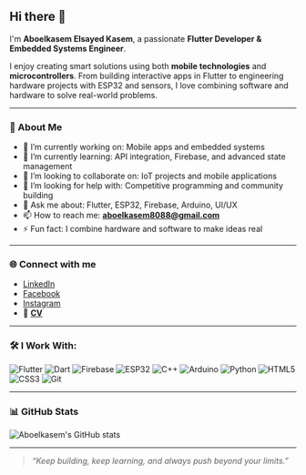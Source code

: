 ## Hi there 👋

I'm **Aboelkasem Elsayed Kasem**, a passionate **Flutter Developer & Embedded Systems Engineer**.

I enjoy creating smart solutions using both **mobile technologies** and **microcontrollers**. From building interactive apps in Flutter to engineering hardware projects with ESP32 and sensors, I love combining software and hardware to solve real-world problems.

---

### 🚀 About Me

- 🔭 I’m currently working on: Mobile apps and embedded systems
- 🌱 I’m currently learning: API integration, Firebase, and advanced state management
- 👯 I’m looking to collaborate on: IoT projects and mobile applications
- 🤔 I’m looking for help with: Competitive programming and community building
- 💬 Ask me about: Flutter, ESP32, Firebase, Arduino, UI/UX
- 📫 How to reach me: **[aboelkasem8088@gmail.com](mailto:aboelkasem8088@gmail.com)**
- ⚡ Fun fact: I combine hardware and software to make ideas real

---

### 🌐 Connect with me

- [LinkedIn](https://www.linkedin.com/in/a-e-kasem/)
- [Facebook](https://www.facebook.com/aboelkasem.elsayed)
- [Instagram](https://www.instagram.com/a_e_kasem/)
- 📄 **[CV](https://drive.google.com/drive/u/0/folders/1mqiUCEd-f6ACwMLuTdPOuxxt4TIlwSs_)**

---

### 🛠️ I Work With:

![Flutter](https://img.shields.io/badge/-Flutter-02569B?logo=flutter&logoColor=white)
![Dart](https://img.shields.io/badge/-Dart-0175C2?logo=dart&logoColor=white)
![Firebase](https://img.shields.io/badge/-Firebase-FFCA28?logo=firebase&logoColor=000)
![ESP32](https://img.shields.io/badge/-ESP32-323232?logo=espressif&logoColor=white)
![C++](https://img.shields.io/badge/-C++-00599C?logo=c%2b%2b&logoColor=white)
![Arduino](https://img.shields.io/badge/-Arduino-00979D?logo=arduino&logoColor=white)
![Python](https://img.shields.io/badge/-Python-3776AB?logo=python&logoColor=fff)
![HTML5](https://camo.githubusercontent.com/6647554cf19482c32acc6a6a3b8bd68b845fafabd474595e7e92dead3075c3ea/68747470733a2f2f63646e2e6a7364656c6976722e6e65742f67682f64657669636f6e732f64657669636f6e2f69636f6e732f68746d6c352f68746d6c352d6f726967696e616c2e737667)
![CSS3](https://img.shields.io/badge/-CSS3-1572B6?logo=css3&logoColor=fff)
![Git](https://img.shields.io/badge/-Git-F05032?logo=git&logoColor=fff)

---

### 📊 GitHub Stats

![Aboelkasem's GitHub stats](https://github-readme-stats.vercel.app/api?username=Aboelkasem1&show_icons=true&theme=default)

---

> _“Keep building, keep learning, and always push beyond your limits.”_

